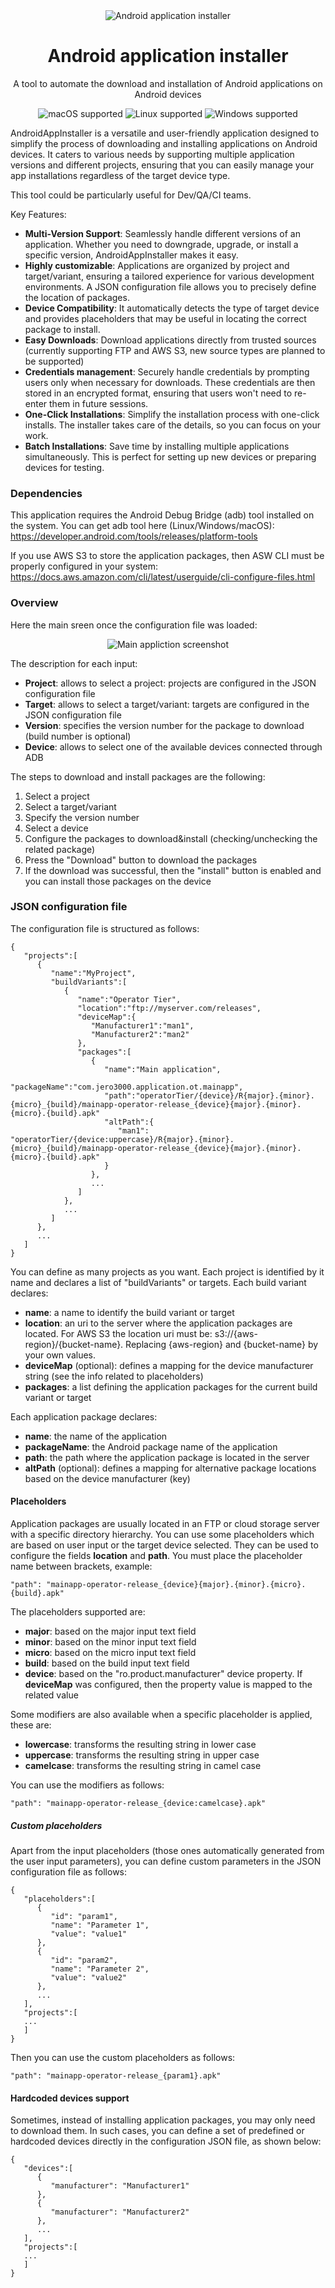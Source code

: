 
<div align="center">
  <img src="https://github.com/user-attachments/assets/3c695769-9daf-4ea1-a0f0-710d2324a9d7" alt="Android application installer" />
  <br>
  <h1>Android application installer</h1>
  <p>A tool to automate the download and installation of Android applications on Android devices</p>
  <img src="https://img.shields.io/badge/Platform-macOs-lightgrey.svg?logo=apple" alt="macOS supported" />
  <img src="https://img.shields.io/badge/Platform-Linux-lightgrey.svg?logo=linux" alt="Linux supported" />
  <img src="https://img.shields.io/badge/Platform-Windows-lightgrey.svg" alt="Windows supported" />
</div>

AndroidAppInstaller is a versatile and user-friendly application designed to simplify the process 
of downloading and installing applications on Android devices. It caters to various needs by 
supporting multiple application versions and different projects, ensuring that you can easily manage 
your app installations regardless of the target device type.

This tool could be particularly useful for Dev/QA/CI teams.

Key Features:

- **Multi-Version Support**: Seamlessly handle different versions of an application. Whether you need to downgrade, upgrade, or install a specific version, AndroidAppInstaller makes it easy. 
- **Highly customizable**: Applications are organized by project and target/variant, ensuring a tailored experience for various development environments. A JSON configuration file allows you to precisely define the location of packages.
- **Device Compatibility**: It automatically detects the type of target device and provides placeholders that may be useful in locating the correct package to install.
- **Easy Downloads**: Download applications directly from trusted sources (currently supporting FTP and AWS S3, new source types are planned to be supported)
- **Credentials management**: Securely handle credentials by prompting users only when necessary for downloads. These credentials are then stored in an encrypted format, ensuring that users won't need to re-enter them in future sessions.
- **One-Click Installations**: Simplify the installation process with one-click installs. The installer takes care of the details, so you can focus on your work.
- **Batch Installations**: Save time by installing multiple applications simultaneously. This is perfect for setting up new devices or preparing devices for testing.

### Dependencies

This application requires the Android Debug Bridge (adb) tool installed on the system. You can get adb tool here (Linux/Windows/macOS): https://developer.android.com/tools/releases/platform-tools

If you use AWS S3 to store the application packages, then ASW CLI must be properly configured in your system: https://docs.aws.amazon.com/cli/latest/userguide/cli-configure-files.html

### Overview

Here the main sreen once the configuration file was loaded:

<div align="center">
  <img src="https://github.com/user-attachments/assets/75017f52-a977-43c1-b7bb-a44ff95e6d45" alt="Main appliction screenshot" />
</div>

The description for each input:
- **Project**: allows to select a project: projects are configured in the JSON configuration file
- **Target**: allows to select a target/variant: targets are configured in the JSON configuration file
- **Version**: specifies the version number for the package to download (build number is optional)
- **Device**: allows to select one of the available devices connected through ADB

The steps to download and install packages are the following:
1. Select a project
2. Select a target/variant
3. Specify the version number
4. Select a device
4. Configure the packages to download&install (checking/unchecking the related package)
5. Press the "Download" button to download the packages
6. If the download was successful, then the "install" button is enabled and you can install those packages on the device

### JSON configuration file

The configuration file is structured as follows:

```
{
   "projects":[
      {
         "name":"MyProject",
         "buildVariants":[
            {
               "name":"Operator Tier",
               "location":"ftp://myserver.com/releases",
               "deviceMap":{
                  "Manufacturer1":"man1",
                  "Manufacturer2":"man2"
               },
               "packages":[
                  {
                     "name":"Main application",
                     "packageName":"com.jero3000.application.ot.mainapp",
                     "path":"operatorTier/{device}/R{major}.{minor}.{micro}_{build}/mainapp-operator-release_{device}{major}.{minor}.{micro}.{build}.apk"
                     "altPath":{
                        "man1": "operatorTier/{device:uppercase}/R{major}.{minor}.{micro}_{build}/mainapp-operator-release_{device}{major}.{minor}.{micro}.{build}.apk"
                     }
                  },
                  ...
               ]
            },
            ...
         ]
      },
      ...
   ]
}
```

You can define as many projects as you want. Each project is identified by it name and declares a 
list of "buildVariants" or targets. Each build variant declares:
- **name**: a name to identify the build variant or target
- **location**: an uri to the server where the application packages are located. For AWS S3 the location uri must be: s3://{aws-region}/{bucket-name}. Replacing {aws-region} and {bucket-name} by your own values.
- **deviceMap** (optional): defines a mapping for the device manufacturer string (see the info related to placeholders)
- **packages**: a list defining the application packages for the current build variant or target

Each application package declares:
- **name**: the name of the application
- **packageName**: the Android package name of the application
- **path**: the path where the application package is located in the server
- **altPath** (optional): defines a mapping for alternative package locations based on the device manufacturer (key)

#### Placeholders

Application packages are usually located in an FTP or cloud storage server with a specific directory 
hierarchy. You can use some placeholders which are based on user input or the target device selected.
They can be used to configure the fields **location** and **path**. You must place the placeholder 
name between brackets, example:

```
"path": "mainapp-operator-release_{device}{major}.{minor}.{micro}.{build}.apk"
```

The placeholders supported are:

- **major**: based on the major input text field
- **minor**: based on the minor input text field
- **micro**: based on the micro input text field
- **build**: based on the build input text field
- **device**: based on the "ro.product.manufacturer" device property. If **deviceMap** was configured, then the property value is mapped to the related value

Some modifiers are also available  when a specific placeholder is applied, these are:
- **lowercase**: transforms the resulting string in lower case
- **uppercase**: transforms the resulting string in upper case
- **camelcase**: transforms the resulting string in camel case

You can use the modifiers as follows:

```
"path": "mainapp-operator-release_{device:camelcase}.apk"
```

##### Custom placeholders

Apart from the input placeholders (those ones automatically generated from the user input parameters),
you can define custom parameters in the JSON configuration file as follows:

```
{
   "placeholders":[
      {
         "id": "param1",
         "name": "Parameter 1",
         "value": "value1"
      },
      {
         "id": "param2",
         "name": "Parameter 2",
         "value": "value2"
      },
      ...
   ],
   "projects":[
   ...
   ]
}
```

Then you can use the custom placeholders as follows:

```
"path": "mainapp-operator-release_{param1}.apk"
```

#### Hardcoded devices support

Sometimes, instead of installing application packages, you may only need to download them. In such 
cases, you can define a set of predefined or hardcoded devices directly in the configuration JSON 
file, as shown below:

```
{
   "devices":[
      {
         "manufacturer": "Manufacturer1"
      },
      {
         "manufacturer": "Manufacturer2"
      },
      ...
   ],
   "projects":[
   ...
   ]
}
```

